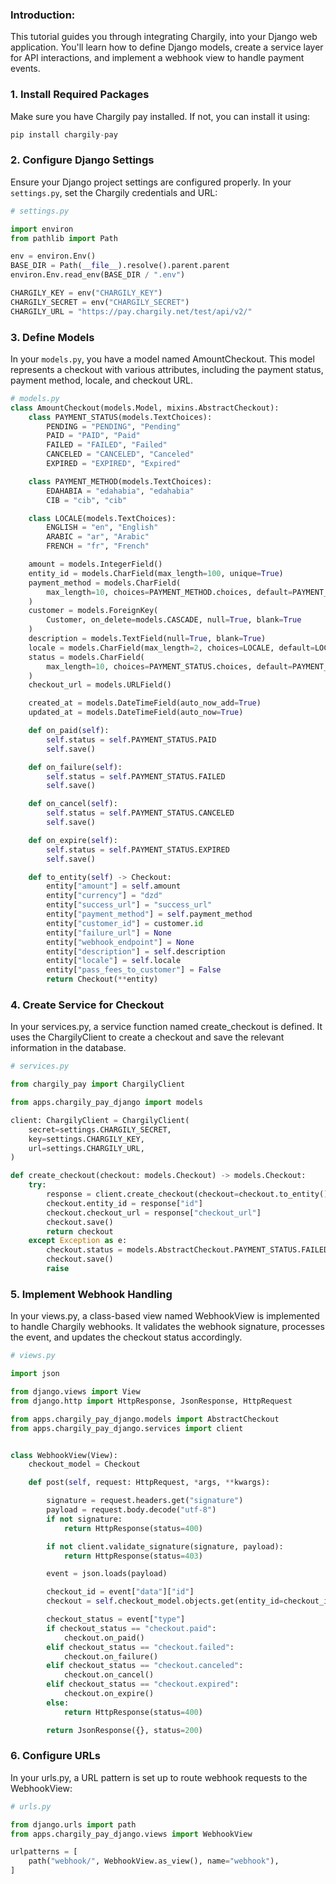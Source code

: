 
### Introduction:

This tutorial guides you through integrating Chargily, into your Django web application. You'll learn how to define Django models, create a service layer for API interactions, and implement a webhook view to handle payment events. 

### 1. Install Required Packages
Make sure you have Chargily pay installed. If not, you can install it using:
```py
pip install chargily-pay
```

### 2. Configure Django Settings
Ensure your Django project settings are configured properly. In your `settings.py`, set the Chargily credentials and URL:
```py
# settings.py

import environ
from pathlib import Path

env = environ.Env()
BASE_DIR = Path(__file__).resolve().parent.parent
environ.Env.read_env(BASE_DIR / ".env")

CHARGILY_KEY = env("CHARGILY_KEY")
CHARGILY_SECRET = env("CHARGILY_SECRET")
CHARGILY_URL = "https://pay.chargily.net/test/api/v2/"
```


### 3. Define Models

In your `models.py`, you have a model named AmountCheckout. This model represents a checkout with various attributes, including the payment status, payment method, locale, and checkout URL.

```py
# models.py
class AmountCheckout(models.Model, mixins.AbstractCheckout):
    class PAYMENT_STATUS(models.TextChoices):
        PENDING = "PENDING", "Pending"
        PAID = "PAID", "Paid"
        FAILED = "FAILED", "Failed"
        CANCELED = "CANCELED", "Canceled"
        EXPIRED = "EXPIRED", "Expired"

    class PAYMENT_METHOD(models.TextChoices):
        EDAHABIA = "edahabia", "edahabia"
        CIB = "cib", "cib"

    class LOCALE(models.TextChoices):
        ENGLISH = "en", "English"
        ARABIC = "ar", "Arabic"
        FRENCH = "fr", "French"

    amount = models.IntegerField()
    entity_id = models.CharField(max_length=100, unique=True)
    payment_method = models.CharField(
        max_length=10, choices=PAYMENT_METHOD.choices, default=PAYMENT_METHOD.EDAHABIA
    )
    customer = models.ForeignKey(
        Customer, on_delete=models.CASCADE, null=True, blank=True
    )
    description = models.TextField(null=True, blank=True)
    locale = models.CharField(max_length=2, choices=LOCALE, default=LOCALE.FRENCH)
    status = models.CharField(
        max_length=10, choices=PAYMENT_STATUS.choices, default=PAYMENT_STATUS.PENDING
    )
    checkout_url = models.URLField()

    created_at = models.DateTimeField(auto_now_add=True)
    updated_at = models.DateTimeField(auto_now=True)

    def on_paid(self):
        self.status = self.PAYMENT_STATUS.PAID
        self.save()

    def on_failure(self):
        self.status = self.PAYMENT_STATUS.FAILED
        self.save()

    def on_cancel(self):
        self.status = self.PAYMENT_STATUS.CANCELED
        self.save()

    def on_expire(self):
        self.status = self.PAYMENT_STATUS.EXPIRED
        self.save()

    def to_entity(self) -> Checkout:
        entity["amount"] = self.amount
        entity["currency"] = "dzd"
        entity["success_url"] = "success_url"
        entity["payment_method"] = self.payment_method
        entity["customer_id"] = customer.id
        entity["failure_url"] = None
        entity["webhook_endpoint"] = None
        entity["description"] = self.description
        entity["locale"] = self.locale
        entity["pass_fees_to_customer"] = False
        return Checkout(**entity)
```

### 4. Create Service for Checkout
In your services.py, a service function named create_checkout is defined. It uses the ChargilyClient to create a checkout and save the relevant information in the database.

```py
# services.py

from chargily_pay import ChargilyClient

from apps.chargily_pay_django import models

client: ChargilyClient = ChargilyClient(
    secret=settings.CHARGILY_SECRET,
    key=settings.CHARGILY_KEY,
    url=settings.CHARGILY_URL,
)

def create_checkout(checkout: models.Checkout) -> models.Checkout:
    try:
        response = client.create_checkout(checkout=checkout.to_entity())
        checkout.entity_id = response["id"]
        checkout.checkout_url = response["checkout_url"]
        checkout.save()
        return checkout
    except Exception as e:
        checkout.status = models.AbstractCheckout.PAYMENT_STATUS.FAILED
        checkout.save()
        raise
```

### 5. Implement Webhook Handling
In your views.py, a class-based view named WebhookView is implemented to handle Chargily webhooks. It validates the webhook signature, processes the event, and updates the checkout status accordingly.


```py
# views.py

import json

from django.views import View
from django.http import HttpResponse, JsonResponse, HttpRequest

from apps.chargily_pay_django.models import AbstractCheckout
from apps.chargily_pay_django.services import client


class WebhookView(View):
    checkout_model = Checkout

    def post(self, request: HttpRequest, *args, **kwargs):

        signature = request.headers.get("signature")
        payload = request.body.decode("utf-8")
        if not signature:
            return HttpResponse(status=400)

        if not client.validate_signature(signature, payload):
            return HttpResponse(status=403)

        event = json.loads(payload)

        checkout_id = event["data"]["id"]
        checkout = self.checkout_model.objects.get(entity_id=checkout_id)

        checkout_status = event["type"]
        if checkout_status == "checkout.paid":
            checkout.on_paid()
        elif checkout_status == "checkout.failed":
            checkout.on_failure()
        elif checkout_status == "checkout.canceled":
            checkout.on_cancel()
        elif checkout_status == "checkout.expired":
            checkout.on_expire()
        else:
            return HttpResponse(status=400)

        return JsonResponse({}, status=200)


```

### 6. Configure URLs
In your urls.py, a URL pattern is set up to route webhook requests to the WebhookView:

```py
# urls.py

from django.urls import path
from apps.chargily_pay_django.views import WebhookView

urlpatterns = [
    path("webhook/", WebhookView.as_view(), name="webhook"),
]
```
